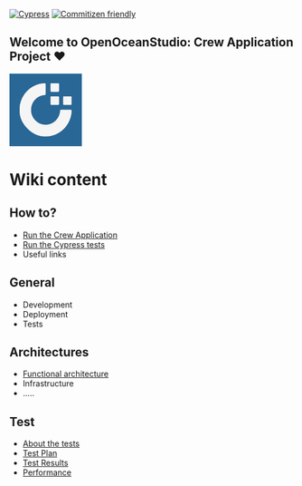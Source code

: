 [![Cypress](https://img.shields.io/badge/cypress-dashboard-brightgreen.svg)](https://dashboard.cypress.io/projects/jbzwce/runs)
[![Commitizen friendly](https://img.shields.io/badge/commitizen-friendly-brightgreen.svg)](http://commitizen.github.io/cz-cli/)



## Welcome to OpenOceanStudio: Crew Application Project  ❤️

<img src="./src/assets/images/logo.png" width="128" height="128" alt="Crew App logo" />

# Wiki content

## How to?

- [Run the Crew Application](./wiki/how-to/run-app.md)
- [Run the Cypress tests](./wiki/how-to/run-tests.md)
- Useful links

## General

- Development
- Deployment
- Tests

## Architectures

- [Functional architecture](./wiki/architecture/architecture.md)
- Infrastructure
- .....

## Test

- [About the tests](/wiki/tests/README.md)
- [Test Plan](./QA_Deliverables/TEST_PLAN.md)
- [Test Results](/wiki/tests/results.md)
- [Performance](/wiki/tests/performance.md)
